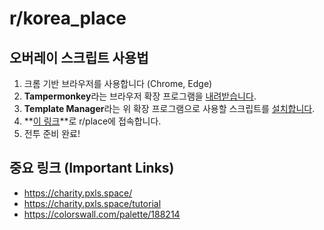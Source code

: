 # r/korea_place

<!--
## 현재 도안 (Current Design)

![Flag of Korea](media/flag_of_korea_large.png)

좌상단 꼭지점: 458, 650

## 외교 (Diplomacy)

### 동맹 (Allied)

공격받을 때 서로를 도와줍니다.<br>
We help each other in case one is under attack.

- American Flag in Place (https://discord.gg/afip)
- Taiwan r/placeTW & r/taiwanica server (https://discord.gg/8xSQKCHSnT)
- TQQ Pixel Wars (https://discord.gg/E5XcGVSt)
- r/IndiaPlace (https://discord.gg/APEs3vJH)
- r/Bangladesh (https://discord.gg/bangladesh)
- r/PlaceSG (https://discord.gg/MY2bMNdApa)

### 우호 (Friendly)

서로 공격하지 않습니다.<br>
We do not attack each other.

- PlaceFR (https://discord.gg/placefr-959455317886902302)
-->

## 오버레이 스크립트 사용법

1. 크롬 기반 브라우저를 사용합니다 (Chrome, Edge)
2. **Tampermonkey**라는 브라우저 확장 프로그램을 [내려받습니다](https://www.tampermonkey.net/).
3. **Template Manager**라는 위 확장 프로그램으로 사용할 스크립트를 [설치합니다](https://github.com/osuplace/templateManager/raw/main/dist/templateManager.user.js).
4. **[이 링크](https://new.reddit.com/r/place?https://rentry.org/KoreaPlace2023/raw)**로 r/place에 접속합니다.
5. 전투 준비 완료!

## 중요 링크 (Important Links)

- https://charity.pxls.space/
- https://charity.pxls.space/tutorial
- https://colorswall.com/palette/188214
